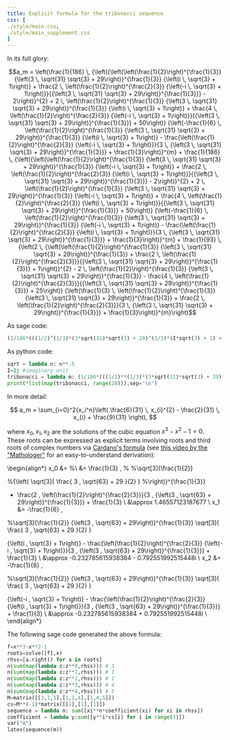 ```yaml
---
title: Explicit formula for the tribonacci sequence
css: [
./style/main.css,
./style/main_supplement.css
]
---
```

<style>
h1.title {
float: initial
}
</style>
In its full glory:

$$a_m = \left(\frac{1}{186} \, {\left({\left(\left(\frac{1}{2}\right)^{\frac{1}{3}} {\left(3 \, \sqrt{31} \sqrt{3} + 29\right)}^{\frac{1}{3}} {\left(i \, \sqrt{3} + 1\right)} + \frac{2 \, \left(\frac{1}{2}\right)^{\frac{2}{3}} {\left(-i \, \sqrt{3} + 1\right)}}{{\left(3 \, \sqrt{31} \sqrt{3} + 29\right)}^{\frac{1}{3}}} - 2\right)}^{2} + 2 \, \left(\frac{1}{2}\right)^{\frac{1}{3}} {\left(3 \, \sqrt{31} \sqrt{3} + 29\right)}^{\frac{1}{3}} {\left(i \, \sqrt{3} + 1\right)} + \frac{4 \, \left(\frac{1}{2}\right)^{\frac{2}{3}} {\left(-i \, \sqrt{3} + 1\right)}}{{\left(3 \, \sqrt{31} \sqrt{3} + 29\right)}^{\frac{1}{3}}} + 50\right)} {\left(-\frac{1}{6} \, \left(\frac{1}{2}\right)^{\frac{1}{3}} {\left(3 \, \sqrt{31} \sqrt{3} + 29\right)}^{\frac{1}{3}} {\left(i \, \sqrt{3} + 1\right)} - \frac{\left(\frac{1}{2}\right)^{\frac{2}{3}} {\left(-i \, \sqrt{3} + 1\right)}}{3 \, {\left(3 \, \sqrt{31} \sqrt{3} + 29\right)}^{\frac{1}{3}}} + \frac{1}{3}\right)}^{m} + \frac{1}{186} \, {\left({\left(\left(\frac{1}{2}\right)^{\frac{1}{3}} {\left(3 \, \sqrt{31} \sqrt{3} + 29\right)}^{\frac{1}{3}} {\left(-i \, \sqrt{3} + 1\right)} + \frac{2 \, \left(\frac{1}{2}\right)^{\frac{2}{3}} {\left(i \, \sqrt{3} + 1\right)}}{{\left(3 \, \sqrt{31} \sqrt{3} + 29\right)}^{\frac{1}{3}}} - 2\right)}^{2} + 2 \, \left(\frac{1}{2}\right)^{\frac{1}{3}} {\left(3 \, \sqrt{31} \sqrt{3} + 29\right)}^{\frac{1}{3}} {\left(-i \, \sqrt{3} + 1\right)} + \frac{4 \, \left(\frac{1}{2}\right)^{\frac{2}{3}} {\left(i \, \sqrt{3} + 1\right)}}{{\left(3 \, \sqrt{31} \sqrt{3} + 29\right)}^{\frac{1}{3}}} + 50\right)} {\left(-\frac{1}{6} \, \left(\frac{1}{2}\right)^{\frac{1}{3}} {\left(3 \, \sqrt{31} \sqrt{3} + 29\right)}^{\frac{1}{3}} {\left(-i \, \sqrt{3} + 1\right)} - \frac{\left(\frac{1}{2}\right)^{\frac{2}{3}} {\left(i \, \sqrt{3} + 1\right)}}{3 \, {\left(3 \, \sqrt{31} \sqrt{3} + 29\right)}^{\frac{1}{3}}} + \frac{1}{3}\right)}^{m} + \frac{1}{93} \, {\left(2 \, {\left(\left(\frac{1}{2}\right)^{\frac{1}{3}} {\left(3 \, \sqrt{31} \sqrt{3} + 29\right)}^{\frac{1}{3}} + \frac{2 \, \left(\frac{1}{2}\right)^{\frac{2}{3}}}{{\left(3 \, \sqrt{31} \sqrt{3} + 29\right)}^{\frac{1}{3}}} + 1\right)}^{2} - 2 \, \left(\frac{1}{2}\right)^{\frac{1}{3}} {\left(3 \, \sqrt{31} \sqrt{3} + 29\right)}^{\frac{1}{3}} - \frac{4 \, \left(\frac{1}{2}\right)^{\frac{2}{3}}}{{\left(3 \, \sqrt{31} \sqrt{3} + 29\right)}^{\frac{1}{3}}} + 25\right)} {\left(\frac{1}{3} \, \left(\frac{1}{2}\right)^{\frac{1}{3}} {\left(3 \, \sqrt{31} \sqrt{3} + 29\right)}^{\frac{1}{3}} + \frac{2 \, \left(\frac{1}{2}\right)^{\frac{2}{3}}}{3 \, {\left(3 \, \sqrt{31} \sqrt{3} + 29\right)}^{\frac{1}{3}}} + \frac{1}{3}\right)}^{m}\right)$$

As sage code: 

```python
(1/186*(((1/2)^(1/3)*(3*sqrt(31)*sqrt(3) + 29)^(1/3)*(I*sqrt(3) + 1) + 2*(1/2)^(2/3)*(-I*sqrt(3) + 1)/(3*sqrt(31)*sqrt(3) + 29)^(1/3) - 2)^2 + 2*(1/2)^(1/3)*(3*sqrt(31)*sqrt(3) + 29)^(1/3)*(I*sqrt(3) + 1) + 4*(1/2)^(2/3)*(-I*sqrt(3) + 1)/(3*sqrt(31)*sqrt(3) + 29)^(1/3) + 50)*(-1/6*(1/2)^(1/3)*(3*sqrt(31)*sqrt(3) + 29)^(1/3)*(I*sqrt(3) + 1) - 1/3*(1/2)^(2/3)*(-I*sqrt(3) + 1)/(3*sqrt(31)*sqrt(3) + 29)^(1/3) + 1/3)^m + 1/186*(((1/2)^(1/3)*(3*sqrt(31)*sqrt(3) + 29)^(1/3)*(-I*sqrt(3) + 1) + 2*(1/2)^(2/3)*(I*sqrt(3) + 1)/(3*sqrt(31)*sqrt(3) + 29)^(1/3) - 2)^2 + 2*(1/2)^(1/3)*(3*sqrt(31)*sqrt(3) + 29)^(1/3)*(-I*sqrt(3) + 1) + 4*(1/2)^(2/3)*(I*sqrt(3) + 1)/(3*sqrt(31)*sqrt(3) + 29)^(1/3) + 50)*(-1/6*(1/2)^(1/3)*(3*sqrt(31)*sqrt(3) + 29)^(1/3)*(-I*sqrt(3) + 1) - 1/3*(1/2)^(2/3)*(I*sqrt(3) + 1)/(3*sqrt(31)*sqrt(3) + 29)^(1/3) + 1/3)^m + 1/93*(2*((1/2)^(1/3)*(3*sqrt(31)*sqrt(3) + 29)^(1/3) + 2*(1/2)^(2/3)/(3*sqrt(31)*sqrt(3) + 29)^(1/3) + 1)^2 - 2*(1/2)^(1/3)*(3*sqrt(31)*sqrt(3) + 29)^(1/3) - 4*(1/2)^(2/3)/(3*sqrt(31)*sqrt(3) + 29)^(1/3) + 25)*(1/3*(1/2)^(1/3)*(3*sqrt(31)*sqrt(3) + 29)^(1/3) + 2/3*(1/2)^(2/3)/(3*sqrt(31)*sqrt(3) + 29)^(1/3) + 1/3)^m)
```

As python code: 

```python
sqrt = lambda n: n**.5
I=1j #imaginary unit
tribonacci = lambda m: (1/186*(((1/2)**(1/3)*(3*sqrt(31)*sqrt(3) + 29)**(1/3)*(I*sqrt(3) + 1) + 2*(1/2)**(2/3)*(-I*sqrt(3) + 1)/(3*sqrt(31)*sqrt(3) + 29)**(1/3) - 2)**2 + 2*(1/2)**(1/3)*(3*sqrt(31)*sqrt(3) + 29)**(1/3)*(I*sqrt(3) + 1) + 4*(1/2)**(2/3)*(-I*sqrt(3) + 1)/(3*sqrt(31)*sqrt(3) + 29)**(1/3) + 50)*(-1/6*(1/2)**(1/3)*(3*sqrt(31)*sqrt(3) + 29)**(1/3)*(I*sqrt(3) + 1) - 1/3*(1/2)**(2/3)*(-I*sqrt(3) + 1)/(3*sqrt(31)*sqrt(3) + 29)**(1/3) + 1/3)**m + 1/186*(((1/2)**(1/3)*(3*sqrt(31)*sqrt(3) + 29)**(1/3)*(-I*sqrt(3) + 1) + 2*(1/2)**(2/3)*(I*sqrt(3) + 1)/(3*sqrt(31)*sqrt(3) + 29)**(1/3) - 2)**2 + 2*(1/2)**(1/3)*(3*sqrt(31)*sqrt(3) + 29)**(1/3)*(-I*sqrt(3) + 1) + 4*(1/2)**(2/3)*(I*sqrt(3) + 1)/(3*sqrt(31)*sqrt(3) + 29)**(1/3) + 50)*(-1/6*(1/2)**(1/3)*(3*sqrt(31)*sqrt(3) + 29)**(1/3)*(-I*sqrt(3) + 1) - 1/3*(1/2)**(2/3)*(I*sqrt(3) + 1)/(3*sqrt(31)*sqrt(3) + 29)**(1/3) + 1/3)**m + 1/93*(2*((1/2)**(1/3)*(3*sqrt(31)*sqrt(3) + 29)**(1/3) + 2*(1/2)**(2/3)/(3*sqrt(31)*sqrt(3) + 29)**(1/3) + 1)**2 - 2*(1/2)**(1/3)*(3*sqrt(31)*sqrt(3) + 29)**(1/3) - 4*(1/2)**(2/3)/(3*sqrt(31)*sqrt(3) + 29)**(1/3) + 25)*(1/3*(1/2)**(1/3)*(3*sqrt(31)*sqrt(3) + 29)**(1/3) + 2/3*(1/2)**(2/3)/(3*sqrt(31)*sqrt(3) + 29)**(1/3) + 1/3)**m)
print(*list(map(tribonacci, range(20))),sep='\n')
```

In more detail:
<!-- 9/31 -2/31 *x_i 6/31 * x_i**2 -->

$$ a_m = \sum_{i=0}^2{x_i^n}\left(
\frac{6}{31} \, x_{i}^{2} - \frac{2}{31} \, x_{i} + \frac{9}{31}
\right),
$$

where $x_0,x_1,x_2$ are the solutions of the cubic equation 
$x^{3} - x^{2} - 1 = 0$. These roots can be expressed as explicit terms involving roots and third roots of complex numbers via [Cardano's formula](https://en.wikipedia.org/wiki/Cubic_equation#Cardano's_method) (see [this video by the "Mathologer"](https://www.youtube.com/watch?v=N-KXStupwsc) for an easy-to-understand derivation):

<!-- vim replace **(1/3) with cbrt -->
<!-- s/\\left(\(.*\)\\right)^{\\frac{1}{3}}/\\sqrt[3]{\1} -->
<!-- vim replace **(2/3) with cbrt**2 -->
<!-- s/\\left(\(.*\)\\right)^{\\frac{2}{3}}/\\sqrt[3]{\1}^2 -->

<!-- \begin{align*} -->
<!-- x_0 &= --> 
<!-- %\\ &= -->
<!-- \frac{1}{3} \, \left(\frac{1}{2}\right)^{\frac{1}{3}} {\left(3 \, \sqrt{31} \sqrt{3} + 29\right)}^{\frac{1}{3}} + \frac{2 \, \left(\frac{1}{2}\right)^{\frac{2}{3}}}{3 \, {\left(3 \, \sqrt{31} \sqrt{3} + 29\right)}^{\frac{1}{3}}} + \frac{1}{3} --> 
<!--  \\ -->
<!-- &\approx -->
<!-- 1.46557123187677 -->
<!-- \\ -->
<!-- x_1 &= -\frac{1}{6} \, \left(\frac{1}{2}\right)^{\frac{1}{3}} {\left(3 \, \sqrt{31} \sqrt{3} + 29\right)}^{\frac{1}{3}} {\left(i \, \sqrt{3} + 1\right)} - \frac{\left(\frac{1}{2}\right)^{\frac{2}{3}} {\left(-i \, \sqrt{3} + 1\right)}}{3 \, {\left(3 \, \sqrt{31} \sqrt{3} + 29\right)}^{\frac{1}{3}}} + \frac{1}{3} -->
<!-- \\ -->
<!-- &\approx -->
<!-- -0.232785615938384 - 0.792551992515448i -->
<!-- \\ -->
<!-- x_2 &= -\frac{1}{6} \, \left(\frac{1}{2}\right)^{\frac{1}{3}} {\left(3 \, \sqrt{31} \sqrt{3} + 29\right)}^{\frac{1}{3}} {\left(-i \, \sqrt{3} + 1\right)} - \frac{\left(\frac{1}{2}\right)^{\frac{2}{3}} {\left(i \, \sqrt{3} + 1\right)}}{3 \, {\left(3 \, \sqrt{31} \sqrt{3} + 29\right)}^{\frac{1}{3}}} + \frac{1}{3} -->
<!-- \\ -->
<!-- &\approx -->
<!-- -0.232785615938384 + 0.792551992515448i -->
<!-- \\ -->
<!-- \end{align*} -->

\begin{align*}
x_0 &= 
%\\ &=
\frac{1}{3} \, 
%
%\sqrt[3]{\frac{1}{2}} 

%{\left(
\sqrt[3]{
\frac{
3 \, \sqrt{63} + 29
}{2}
}
%\right)}^{\frac{1}{3}}
+ \frac{2 \, \left(\frac{1}{2}\right)^{\frac{2}{3}}}{3 \, {\left(3 \, \sqrt{63} + 29\right)}^{\frac{1}{3}}} + \frac{1}{3} 
 \\
&\approx
1.46557123187677
\\
x_1 &= -\frac{1}{6} \, 

%\sqrt[3]{\frac{1}{2}} {\left(3 \, \sqrt{63} + 29\right)}^{\frac{1}{3}} 
\sqrt[3]{
\frac{
3 \, \sqrt{63} + 29
}{2}
}

{\left(i \, \sqrt{3} + 1\right)} - \frac{\left(\frac{1}{2}\right)^{\frac{2}{3}} {\left(-i \, \sqrt{3} + 1\right)}}{3 \, {\left(3 \, \sqrt{63} + 29\right)}^{\frac{1}{3}}} + \frac{1}{3}
\\
&\approx
-0.232785615938384 - 0.792551992515448i
\\
x_2 &= -\frac{1}{6} \, 

%\sqrt[3]{\frac{1}{2}} {\left(3 \, \sqrt{63} + 29\right)}^{\frac{1}{3}} 
\sqrt[3]{
\frac{
3 \, \sqrt{63} + 29
}{2}
}

{\left(-i \, \sqrt{3} + 1\right)} - \frac{\left(\frac{1}{2}\right)^{\frac{2}{3}} {\left(i \, \sqrt{3} + 1\right)}}{3 \, {\left(3 \, \sqrt{63} + 29\right)}^{\frac{1}{3}}} + \frac{1}{3}
\\
&\approx
-0.232785615938384 + 0.792551992515448i
\\
\end{align*}

The following sage code generated the above formula:

```python
f=x**3-x**2-1
roots=solve([f],x)
rhss=[a.right() for a in roots]
n(sum(map(lambda z:z**0,rhss))) # 3
n(sum(map(lambda z:z**1,rhss))) # 1
n(sum(map(lambda z:z**2,rhss))) # 1
n(sum(map(lambda z:z**3,rhss))) # 4
n(sum(map(lambda z:z**4,rhss))) # 5
M=matrix([[3,1,1],[1,1,4],[1,4,5]])
cs=M**(-1)*matrix([[1],[1],[1]])
sequence = lambda n: sum([xi**n*coefficient(xi) for xi in rhss])
coefficient = lambda y:sum([y**i*cs[i] for i in range(3)])
var("m")
latex(sequence(m))
```
